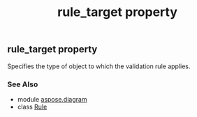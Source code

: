 ﻿---
title: rule_target property
second_title: Aspose.Diagram for Python via .NET API References
description: 
type: docs
weight: 90
url: /python-net/aspose.diagram/rule/rule_target/
is_root: false
---

## rule_target property


Specifies the type of object to which the validation rule applies.

### See Also
* module [aspose.diagram](../../)
* class [Rule](/diagram/python-net/aspose.diagram/rule)
